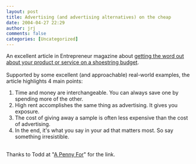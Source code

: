 ```yaml
---
layout: post
title: Advertising (and advertising alternatives) on the cheap
date: 2004-04-27 22:29
author: jrj
comments: false
categories: [Uncategorized]
---
```

An excellent article in Entrepreneur magazine about <a href="http://www.entrepreneur.com/article/0,4621,315063,00.html" target="_blank">getting the word out about your product or service on a shoestring budget</a>.<br /><br />Supported by some excellent (and approachable) real-world examples, the article highlights 4 main points:<br /><ol><li>Time and money are interchangeable. You can always save one by spending more of the other.<br /></li><li>High rent accomplishes the same thing as advertising. It gives you exposure.<br /></li><li>The cost of giving away a sample is often less expensive than the cost of advertising.<br /></li><li>In the end, it's what you say in your ad that matters most. So say something irresistible.</li></ol><br />Thanks to Todd at "<a href="http://www.apennyfor.com/movable_weblog/000323.html" target="_blank">A Penny For</a>" for the link.
